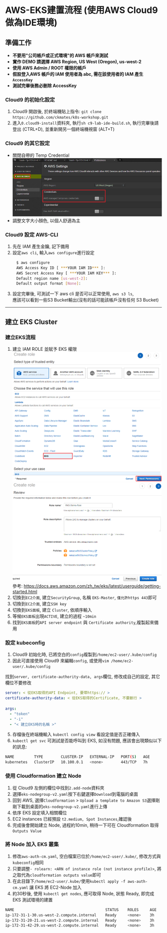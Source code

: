 # AWS-EKS建置流程 (使用AWS Cloud9做為IDE環境)

## 準備工作  
- **不要用"公司帳戶或正式環境"的 AWS 帳戶來測試**
- **實作 DEMO 請選擇 AWS Region, US West (Oregon), us-west-2**
- **使用 AWS Admin / ROOT 權限的帳戶**
- **假設登入AWS 帳戶的 IAM 使用者為 abc, 需在該使用者的 IAM 產生 `AccessKey`**
- **測試完畢後務必刪除 AccessKey**

### Cloud9 的初始化設定
1.  Cloud9 開啟後, 於終端機貼上指令: `git clone https://github.com/ckmates/k8s-workshop.git`
2.  進入`0.cloud9-install`資料夾, 執行`sh c9-lab-ide-build.sh`, 執行完畢後請登出 (CTRL+D), 並重新開另一個終端機視窗 (ALT+T)

### Cloud9 的其它設定
-  關閉自帶的 Temp Credential  
![](img/snap_1.png)  
-  調整文字大小顏色, 以個人舒適為主

### Cloud9 設定 AWS-CLI
1.  先在 IAM 產生金鑰, 記下備用
2.  設定`aws cli`, 輸入`aws configure`進行設定

```bash
     $ aws configure
     AWS Access Key ID [ ***YOUR IAM ID*** ]: 
     AWS Secret Access Key [ ***YOUR IAM KEY*** ]: 
     Default region name [us-west-2]:
     Default output format [None]:
```
3.  設定完畢後, 可測試一下 aws cli 是否可以正常使用, `aws s3 ls`,   
    應該可以看到一些S3 Bucket輸出(沒有的話可能該帳戶沒有任何 S3 Bucket)

--------------------------------------------------------------------------------
## 建立 EKS Cluster

### 建立EKS流程
1.  建立 IAM ROLE 並賦予 EKS 權限  
![](/img/snap_2.png)  
![](/img/snap_3.png)  
參考: <https://docs.aws.amazon.com/zh_tw/eks/latest/userguide/getting-started.html>  
2.  切換到`EC2介面`, 建立`SecurityGroup`, 名稱 `EKS-Master`, `僅允許https 443`即可  
3.  切換到`EC2介面`, 建立`SSH key`  
4.  切換到`EKS面板`, 建立 `Cluster`, 依順序輸入  
5.  等候`EKS面板`出現`ACTIVE`, 建立的過程 `~10min`  
6.  找到`EKS面板`的`API server endpoint` 與 `Certificate authority`,複製起來備用  

### 設定 kubeconfig
1.  Cloud9 初始化時, 已將空白的`config`複製到`/home/ec2-user/.kube/config`
2.  因此可直接使用 Cloud9 來編輯`config`, 或使用`vim /home/ec2-user/.kube/config`

找到`server, certificate-authority-data, args`欄位, 修改成自己的設定, 其它欄位不要修改

```yaml
server: < 從EKS取得的API Endpoint, 要帶https:// >
certificate-authority-data: < 從EKS取得的Certificate, 不要斷行 >

args:
  - "token"
  - "-i"
  - "< 建立EKS時的名稱 >"
```  
5.  存檔後在終端機輸入 `kubectl config view` 看設定值是否正確傳入  
6.  `kubectl get svc` 可測試是否能呼叫到 EKS, 如沒有問題, 應該會出現類似以下的訊息:

```bash
NAME         TYPE        CLUSTER-IP   EXTERNAL-IP   PORT(S)   AGE
kubernetes   ClusterIP   10.100.0.1   <none>        443/TCP   7h
```

### 使用 Cloudformation 建立 Node

1.  從 Cloud9 左側的欄位中找到`2.add-node`資料夾
2.  選擇`eks-nodegroup-v2.yaml`按下右鍵選擇`Download`到電腦的桌面
3.  回到 AWS, 選擇`Cloudformation` > `Upload a template to Amazon S3`選擇剛剛下載到桌面的`eks-nodegroup-v2.yaml`進行上傳
4.  依序 EKS 設定填入相關欄位
5.  EC2 instances 已經預設 `t2.medium, Spot Instances`,確認後
6.  完成後會開始建立 Node, 過程約10min, 稍待一下可在 Cloudformation 取得`Outputs Value`

### 將 Node 加入 EKS 叢集
1.  修改`aws-auth-cm.yaml`, 空白檔案已位於`/home/ec2-user/.kube/`, 修改方式與`kubeconfig`相同
2.  只要調整`- rolearn: <ARN of instance role (not instance profile)>`, 將之取代為`cloudformation outputs value`即可
3.  在此目錄下`/home/ec2-user/.kube/`使用`kubectl apply -f aws-auth-cm.yaml` 讓 EKS 將 EC2-Node 加入
4.  約30秒後, 使用 `kubectl get nodes`, 應可取得 Node, 狀態 Ready, 即完成 EKS 測試環境的建置

```bash
NAME                                         STATUS    ROLES     AGE       VERSION
ip-172-31-1-30.us-west-2.compute.internal    Ready     <none>    3h        v1.10.3
ip-172-31-20-21.us-west-2.compute.internal   Ready     <none>    3h        v1.10.3
ip-172-31-42-29.us-west-2.compute.internal   Ready     <none>    3h        v1.10.3
```

